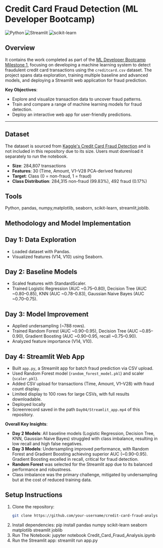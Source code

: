 # Credit Card Fraud Detection (ML Developer Bootcamp)

![Python](https://img.shields.io/badge/Python-3.8+-3776AB?logo=python&logoColor=white)
![Streamlit](https://img.shields.io/badge/Streamlit-1.30+-FF4B4B?logo=streamlit&logoColor=white)
![scikit-learn](https://img.shields.io/badge/scikit--learn-1.2+-F7931E?logo=scikit-learn&logoColor=white)

## Overview

It contains the work completed as part of the [ML Developer Bootcamp Milestone 1](https://www.notion.so/ML-Developer-Bootcamp-Milestone-1-1f7e0fadd2c880758320e27970a80716), focusing on developing a machine learning system to detect fraudulent credit card transactions using the `creditcard.csv` dataset. The project spans data exploration, training multiple baseline and advanced models, and deploying a Streamlit web application for fraud prediction.

**Key Objectives**:
- Explore and visualize transaction data to uncover fraud patterns.
- Train and compare a range of machine learning models for fraud detection.
- Deploy an interactive web app for user-friendly predictions.
---

## Dataset

The dataset is sourced from [Kaggle's Credit Card Fraud Detection](https://www.kaggle.com/mlg-ulb/creditcardfraud) and is not included in this repository due to its size. Users must download it separately to run the notebook.

- **Size**: 284,807 transactions
- **Features**: 30 (Time, Amount, V1–V28 PCA-derived features)
- **Target**: Class (0 = non-fraud, 1 = fraud)
- **Class Distribution**: 284,315 non-fraud (99.83%), 492 fraud (0.17%)
## Tools
  Python, pandas, numpy,matplotlib, seaborn, scikit-learn, streamlit,joblib.
## Methodology and Model Implementation

## Day 1: Data Exploration
- Loaded dataset with Pandas.
- Visualized features (V14, V10) using Seaborn.

## Day 2: Baseline Models
- Scaled features with StandardScaler.
- Trained Logistic Regression (AUC ~0.75–0.80), Decision Tree (AUC ~0.80–0.85), KNN (AUC ~0.78–0.83), Gaussian Naive Bayes (AUC ~0.70–0.75).

## Day 3: Model Improvement
- Applied undersampling (~788 rows).
- Trained Random Forest (AUC ~0.90–0.95), Decision Tree (AUC ~0.85–0.90), Gradient Boosting (AUC ~0.90–0.95, recall ~0.75–0.90).
- Analyzed feature importance (V14, V10).

## Day 4: Streamlit Web App
  - Built `app.py`, a Streamlit app for batch fraud prediction via CSV upload.
  - Used Random Forest model (`random_forest_model.pkl`) and scaler (`scaler.pkl`).
  - Added CSV upload for transactions (Time, Amount, V1–V28) with fraud count display.
  - Limited display to 100 rows for large CSVs, with full results downloadable.
  - Deployed locally
  - Screenrecord saved in the path `Day04/Streamlit_app.mp4` of this repository.

**Overall Key Insights**:
- **Day 2 Models**: All baseline models (Logistic Regression, Decision Tree, KNN, Gaussian Naive Bayes) struggled with class imbalance, resulting in low recall and high false negatives.
- **Day 3 Models**: Undersampling improved performance, with Random Forest and Gradient Boosting achieving superior AUC (~0.90–0.95). Gradient Boosting excelled in recall, critical for fraud detection.
- **Random Forest** was selected for the Streamlit app due to its balanced performance and robustness.
- Class imbalance was the primary challenge, mitigated by undersampling but at the cost of reduced training data.

## Setup Instructions
1. Clone the repository:
   ```bash
   git clone https://github.com/your-username/credit-card-fraud-analysis.git
2. Install dependencies:
   pip install pandas numpy scikit-learn seaborn matplotlib streamlit joblib
3. Run The Notebook:
   jupyter notebook Credit_Card_Fraud_Analysis.ipynb
4. Run the Streamlit app:
   streamlit run app.py
